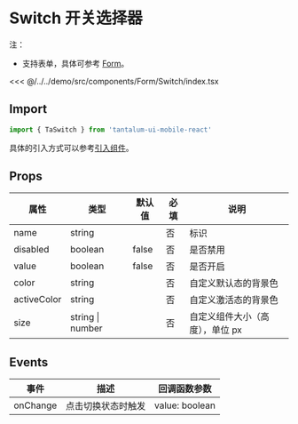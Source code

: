 # Switch 开关选择器

注：

- 支持表单，具体可参考 [Form](./Form.md)。

<CodeDemo name="Switch">

<<< @/../../demo/src/components/Form/Switch/index.tsx

</CodeDemo>

## Import

```js
import { TaSwitch } from 'tantalum-ui-mobile-react'
```

具体的引入方式可以参考[引入组件](../guide/import.md)。

## Props

| 属性        | 类型             | 默认值 | 必填 | 说明                            |
| ----------- | ---------------- | ------ | ---- | ------------------------------- |
| name        | string           |        | 否   | 标识                            |
| disabled    | boolean          | false  | 否   | 是否禁用                        |
| value       | boolean          | false  | 否   | 是否开启                        |
| color       | string           |        | 否   | 自定义默认态的背景色            |
| activeColor | string           |        | 否   | 自定义激活态的背景色            |
| size        | string \| number |        | 否   | 自定义组件大小（高度），单位 px |

## Events

| 事件     | 描述               | 回调函数参数   |
| -------- | ------------------ | -------------- |
| onChange | 点击切换状态时触发 | value: boolean |
